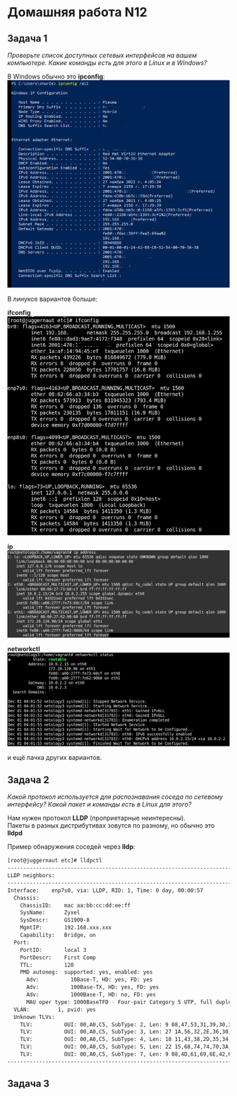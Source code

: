Домашняя работа N12
===================

Задача 1
--------
*Проверьте список доступных сетевых интерфейсов на вашем компьютере. Какие команды есть для этого в Linux и в Windows?*  
  
В Windows обычно это **ipconfig**:  
![ipconfig](/dz12/pic/dz12_1_1.png)
  
В линуксе вариантов больше:  
  
**ifconfig**  
![ifconfig](/dz12/pic/dz12_1_2.png)
  
**ip**  
![ip](/dz12/pic/dz12_1_3.png)
  
**networkctl**  
![networkctl](/dz12/pic/dz12_1_4.png)
  
и ещё пачка других вариантов.  

Задача 2
--------
*Какой протокол используется для распознавания соседа по сетевому интерфейсу? Какой пакет и команды есть в Linux для этого?*  
  
Нам нужен протокол **LLDP** (проприетарные неинтересны).  
Пакеты в разных дистрибутивах зовутся по разному, но обычно это **lldpd**  
  
Пример обнаружения соседей через **lldp**:  
```bash
[root@juggernaut etc]# lldpctl
-------------------------------------------------------------------------------
LLDP neighbors:
-------------------------------------------------------------------------------
Interface:    enp7s0, via: LLDP, RID: 1, Time: 0 day, 00:00:57
  Chassis:     
    ChassisID:    mac aa:bb:cc:dd:ee:ff
    SysName:      Zyxel
    SysDescr:     GS1900-8
    MgmtIP:       192.168.xxx.xxx
    Capability:   Bridge, on
  Port:        
    PortID:       local 3
    PortDescr:    First Comp
    TTL:          120
    PMD autoneg:  supported: yes, enabled: yes
      Adv:          10Base-T, HD: yes, FD: yes
      Adv:          100Base-TX, HD: yes, FD: yes
      Adv:          1000Base-T, HD: no, FD: yes
      MAU oper type: 1000BaseTFD - Four-pair Category 5 UTP, full duplex mode
  VLAN:         1, pvid: yes
  Unknown TLVs:
    TLV:          OUI: 00,A0,C5, SubType: 2, Len: 9 08,47,53,31,39,30,30,2D,38
    TLV:          OUI: 00,A0,C5, SubType: 3, Len: 27 1A,56,32,2E,36,30,28,41,41,48,48,2E,34,29,20,7C,20,30,35,2F,32,34,2F,32,30,32,31
    TLV:          OUI: 00,A0,C5, SubType: 4, Len: 18 11,43,38,2D,35,34,2D,34,42,2D,46,36,2D,37,32,2D,33,43
    TLV:          OUI: 00,A0,C5, SubType: 5, Len: 22 15,68,74,74,70,3A,2F,2F,31,39,32,2E,31,36,38,2E,31,2E,32,35,31,2F
    TLV:          OUI: 00,A0,C5, SubType: 7, Len: 9 08,4D,61,69,6E,42,61,73,65
-------------------------------------------------------------------------------
```

Задача 3
--------



